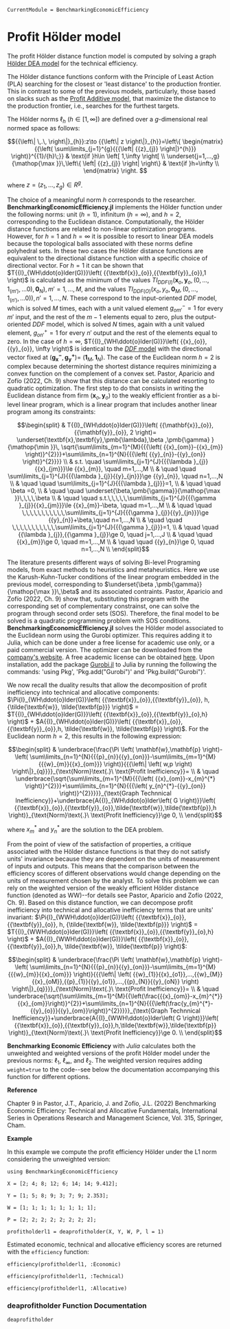 ```@meta
CurrentModule = BenchmarkingEconomicEfficiency
```
# Profit Hölder model

The profit Hölder distance function model is computed by solving a graph [Hölder DEA model](https://javierbarbero.github.io/DataEnvelopmentAnalysis.jl/stable/technical/holder/) for the technical efficiency.

The Hölder distance functions conform with the Principle of Least Action (PLA) searching for the closest or 'least distance' to the production frontier. This in contrast to some of the previous models, particularly, those based on slacks such as the [Profit Additive model](@ref), that maximize the distance to the production frontier, i.e., searches for the furthest targets.  

The Hölder norms ${{\ell }_{h}}$ ($h\in \left[ 1,\infty  \right]$) are defined over a $g$-dimensional real normed space as follows:

```math
{{\left\| \,.\, \right\|}_{h}}:z\to {{\left\| z \right\|}_{h}}=\left\{ \begin{matrix}
{{\left( \sum\limits_{j=1}^{g}{{{\left| {{z}_{j}} \right|}^{h}}} \right)}^{{1}/{h}\;}} & \text{if }h\in \left[ 1,\infty  \right[  \\ 
\underset{j=1,...,g}{\mathop{\max }}\,\left\{ \left| {{z}_{j}} \right| \right\} & \text{if }h=\infty   \\
\end{matrix} \right. 	
```

where $z=\left( {{z}_{1}},...,{{z}_{g}} \right)\in {{R}^{g}}$. 

The choice of a meaningful norm $h$ corresponds to the researcher. **BenchmarkingEconomicEfficiency.jl** implements the Hölder function under the following norms: unit ($h=1$), infinitum ($h=\infty$), and $h=2$, corresponding to the Euclidean distance. Computationally, the Hölder distance functions are related to non-linear optimization programs. However, for $h=1$ and $h=\infty$ it is possible to resort to linear DEA models because the topological balls associated with these norms define polyhedral sets. In these two cases the Hölder distance functions are equivalent to the directional distance function with a specific choice of directional vector. For $h=1$ it can be shown that $T{{I}_{WH\ddot{o}lder(G)}}\left( {{\textbf{x}}_{o}},{{\textbf{y}}_{o}},1 \right)$ is calculated as the minimum of the values $T{{I}_{DDF(I)}}\left( {{\textbf{x}}_{o}},{{\textbf{y}}_{o}}, \left(0,...,{{1}_{\left( {{m}'} \right)}},...0 \right), \textbf{0}_N \right), {m}'=1,...,M$, and the values $T{{I}_{DDF(O)}}\left( {{x}_{o}},{{y}_{o}}, \textbf{0}_M, \left( 0,...,{{1}_{\left( {{n}'} \right)}},...0 \right) \right), {n}'=1,...,N$. These correspond to the input-oriented $DDF$ model, which is solved $M$ times, each with a unit valued element $g^-_{om'}=1$ for every $m'$ input, and the rest of the $m-1$ elements equal to zero, plus the output-oriented $DDF$ model, which is solved $N$ times, again with a unit valued element, $g^+_{on'}=1$ for  every $n'$ output and the rest of the elements equal to zero. In the case of $h=\infty$,  $T{{I}_{WH\ddot{o}lder(G)}}\left( {{x}_{o}},{{y}_{o}}, \infty \right)$ is identical to the [$DDF$ model](https://javierbarbero.github.io/DataEnvelopmentAnalysis.jl/stable/technical/directional/)  with the directional vector fixed at $\left({{\mathbf{g_{x}^-},\mathbf{g^+_y}}} \right)= \:$$\left( {{\mathbf{1}_M,\mathbf{1}_N}} \right)$. The case of the Euclidean norm $h=2$ is complex because determining the shortest distance requires minimizing a convex function on the complement of a convex set. Pastor, Aparicio and Zofío (2022, Ch. 9) show that this distance can be calculated resorting to quadratic optimization. The first step to do that consists in writing the Euclidean distance from firm $\left( {{\mathbf{x}_o,\mathbf{y}_{o}}} \right)$  to the weakly efficient frontier as a bi-level linear program, which is a linear program that includes another linear program among its constraints:

```math
\begin{split}
& T{{I}_{WH\ddot{o}lder(G)}}\left( {{\mathbf{x}}_{o}},{{\mathbf{y}}_{o}}, 2 \right)= \underset{\textbf{x},\textbf{y},\pmb{\lambda},\beta ,\pmb{\gamma} }{\mathop{\min }}\, \sqrt{\sum\limits_{m=1}^{M}{{{\left( {{x}_{om}}-{{x}_{m}} \right)}^{2}}}+\sum\limits_{n=1}^{N}{{{\left( {{y}_{n}}-{{y}_{on}} \right)}^{2}}}}  \\
	& s.t. \quad \sum\limits_{j=1}^{J}{{{\lambda }_{j}}{{x}_{jm}}}\le {{x}_{m}}, \quad  m=1,...,M  \\
	&  \quad \quad \sum\limits_{j=1}^{J}{{{\lambda }_{j}}{{y}_{jn}}}\ge {{y}_{n}}, \quad  n=1,...,N  \\
	& \quad \quad  \sum\limits_{j=1}^{J}{{{\lambda }_{j}}}=1,   \\
	& \quad \quad \beta =0, \\
	& \quad \quad \underset{\beta,\pmb{\gamma}}{\mathop{\max }}\,\,\,\,\beta    \\
	& \quad \quad s.t.\,\,\,\,\,\sum\limits_{j=1}^{J}{{{\gamma }_{j}}{{x}_{jm}}}\le {{x}_{m}}-\beta, \quad m=1,...,M  \\
	& \quad \quad \,\,\,\,\,\,\,\,\,\,\,\sum\limits_{j=1}^{J}{{{\gamma }_{j}}{{y}_{jn}}}\ge {{y}_{n}}+\beta,\quad  n=1,...,N  \\
	& \quad \quad \,\,\,\,\,\,\,\,\,\,\,\sum\limits_{j=1}^{J}{{{\gamma }_{j}}}=1, \\
	& \quad \quad {{\lambda }_{j}},{{\gamma }_{j}}\ge 0, \quad j=1,...,J  \\
	& \quad \quad {{x}_{m}}\ge 0, \quad m=1,...,M  \\
	& \quad \quad {{y}_{n}}\ge 0, \quad n=1,...,N  \\
\end{split}
```

The literature presents different ways of solving Bi-level Programing models, from exact methods to heuristics and metaheuristics. Here we use the Karush-Kuhn-Tucker conditions of the linear program embedded in the previous model, corresponding to $\underset{\beta ,\pmb{\gamma}}{\mathop{\max }}\,\beta$ and its associated contraints. Pastor, Aparicio and Zofío (2022, Ch. 9) show that, substituting this program with the corresponding set of complementary constrainst, one can solve the program through second order sets (SOS). Therefore, the final model to be solved is a quadratic programming problem with SOS conditions. **BenchmarkingEconomicEfficiency.jl** solves the Hölder  model associated to the Euclidean norm using the Gurobi optimizer. This requires adding it to Julia, which can be done under a free license for academic use only, or a paid commercial version. The optimizer can be downloaded from the [company's website](https://www.gurobi.com/). A free academic license can be obtained [here](https://www.gurobi.com/downloads/end-user-license-agreement-academic/). Upon installation, add the package [Gurobi.jl](https://github.com/jump-dev/Gurobi.jl) to Julia by running the following the commands: 'using Pkg', 'Pkg.add("Gurobi")' and 'Pkg.build("Gurobi")'.    

We now recall the duality results that allow the decomposition of profit inefficiency into technical and allocative components: $\Pi{I}_{WH\ddot{o}lder(G)}\left( {{\textbf{x}}_{o}},{{\textbf{y}}_{o}}, h, {\tilde{\textbf{w}}, \tilde{\textbf{p}}} \right)$ = $T{{I}_{WH\ddot{o}lder(G)}}\left( {{\textbf{x}}_{o}},{{\textbf{y}}_{o},h} \right)$ + $A{{I}_{WH\ddot{o}lder(G)}}\left( {{\textbf{x}}_{o}},{{\textbf{y}}_{o}},h, \tilde{\textbf{w}}, \tilde{\textbf{p}} \right)$. For the Euclidean norm $h=2$, this results in the following expression: 

```math
\begin{split} 
	& \underbrace{\frac{\Pi \left( \mathbf{w},\mathbf{p} \right)-\left( \sum\limits_{n=1}^{N}{{{p}_{n}}{{y}_{on}}}-\sum\limits_{m=1}^{M}{{{w}_{m}}{{x}_{om}}} \right)}{{{\left\| \left( w,p \right) \right\|}_{q}}}}_{\text{Norm}\text{.}\ \text{Profit Inefficiency}}= \\ 
	& \quad \underbrace{\sqrt{\sum\limits_{m=1}^{M}{{{\left( {{x}_{om}}-x_{m}^{*} \right)}^{2}}}+\sum\limits_{n=1}^{N}{{{\left( y_{n}^{*}-{{y}_{on}} \right)}^{2}}}}}_{\text{Graph Technnical Inefficiency}}+\underbrace{A{{I}_{WH\ddot{o}lder\left( G \right)}}\left( {{\textbf{x}}_{o}},{{\textbf{y}}_{o}},\tilde{\textbf{w}},\tilde{\textbf{p}},h \right)}_{\text{Norm}\text{.}\ \text{Profit Inefficiency}}\ge 0, \\ 
\end{split}
```

where $x^{*}_{m}$ and $y^{*}_{n}$ are the solution to the DEA problem.

From the point of view of the satisfaction of properties, a critique associated with the Hölder distance functions is that they do not satisfy units' invariance because they are dependent on the units of measurement of inputs and outputs. This means that the comparison between the efficiency scores of different observations would change depending on the units of measurement chosen by the analyst. To solve this problem we can rely on the weighted version of the weakly efficient Hölder distance function (denoted as WW)--for details see Pastor, Aparicio and Zofío (2022, Ch. 9). Based on this distance function, we can decompose profit inefficiency into technical and allocative inefficiency terms that are units' invariant: $\Pi{I}_{WWH\ddot{o}lder(G)}\left( {{\textbf{x}}_{o}},{{\textbf{y}}_{o}}, h, {\tilde{\textbf{w}}, \tilde{\textbf{p}}} \right)$ = $T{{I}_{WWH\ddot{o}lder(G)}}\left( {{\textbf{x}}_{o}},{{\textbf{y}}_{o},h} \right)$ + $A{{I}_{WWH\ddot{o}lder(G)}}\left( {{\textbf{x}}_{o}},{{\textbf{y}}_{o}},h, \tilde{\textbf{w}}, \tilde{\textbf{p}} \right)$: 

```math
\begin{split} 
& \underbrace{\frac{\Pi \left( \mathbf{w},\mathbf{p} \right)-\left( \sum\limits_{n=1}^{N}{{{p}_{n}}{{y}_{on}}}-\sum\limits_{m=1}^{M}{{{w}_{m}}{{x}_{om}}} \right)}{{{\left\| \left( {{w}_{1}}{{x}_{o1}},...,{{w}_{M}}{{x}_{oM}},{{p}_{1}}{{y}_{o1}},...,{{p}_{N}}{{y}_{oN}} \right) \right\|}_{q}}}}_{\text{Norm}\text{.}\ \text{Profit Inefficiency}}= \\ 
& \quad \underbrace{\sqrt{\sum\limits_{m=1}^{M}{{\left(\frac{{{x}_{om}}-x_{m}^{*}}{{x}_{om}}\right)}^{2}}+\sum\limits_{n=1}^{N}{{{\left(\frac{y_{m}^{*}-{{y}_{o}}}{{y}_{om}}\right)}^{2}}}}}_{\text{Graph Technnical Inefficiency}}+\underbrace{A{{I}_{WWH\ddot{o}lder\left( G \right)}}\left( {{\textbf{x}}_{o}},{{\textbf{y}}_{o}},h,\tilde{\textbf{w}},\tilde{\textbf{p}} \right)}_{\text{Norm}\text{.}\ \text{Profit Inefficiency}}\ge 0. \\ 
\end{split}
``` 
 
 **Benchmarking Economic Efficiency** with *Julia* calculates both the unweighted and weighted versions of the profit Hölder model under the previous norms: ${{\ell }_{1}}$,  ${{\ell }_{\infty }}$, and ${{\ell }_{2}}$. The weighted version requires adding `weight=true` to the code--see below the documentation accompanying this function for different options.   

**Reference**

Chapter 9 in Pastor, J.T., Aparicio, J. and Zofío, J.L. (2022) Benchmarking Economic Efficiency: Technical and Allocative Fundamentals, International Series in Operations Research and Management Science, Vol. 315,  Springer, Cham.


**Example**

In this example we compute the profit efficiency Hölder under the L1 norm considering the unweighted version:

```@example profitholder
using BenchmarkingEconomicEfficiency

X = [2; 4; 8; 12; 6; 14; 14; 9.412];

Y = [1; 5; 8; 9; 3; 7; 9; 2.353];

W = [1; 1; 1; 1; 1; 1; 1; 1];

P = [2; 2; 2; 2; 2; 2; 2; 2];

profitholderl1 = deaprofitholder(X, Y, W, P, l = 1)
```

Estimated economic, technical and allocative efficiency scores are returned with the `efficiency` function:
```@example profitholder
efficiency(profitholderl1, :Economic)
```

```@example profitholder
efficiency(profitholderl1, :Technical)
```

```@example profitholder
efficiency(profitholderl1, :Allocative)
```


### deaprofitholder Function Documentation

```@docs
deaprofitholder
```

